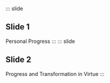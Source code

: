 ::: slide
## Slide 1
Personal Progress
:::
::: slide
## Slide 2
Progress and Transformation in Virtue
:::
